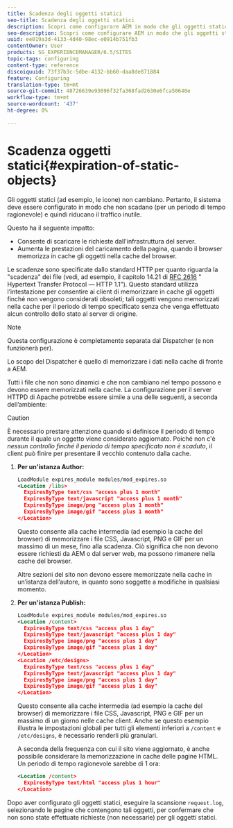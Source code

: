 ```yaml
---
title: Scadenza degli oggetti statici
seo-title: Scadenza degli oggetti statici
description: Scopri come configurare AEM in modo che gli oggetti statici non scadano (per un periodo di tempo ragionevole).
seo-description: Scopri come configurare AEM in modo che gli oggetti statici non scadano (per un periodo di tempo ragionevole).
uuid: ee019a3d-4133-4d40-98ec-e0914b751fb3
contentOwner: User
products: SG_EXPERIENCEMANAGER/6.5/SITES
topic-tags: configuring
content-type: reference
discoiquuid: 73f37b3c-5dbe-4132-bb60-daa8de871884
feature: Configuring
translation-type: tm+mt
source-git-commit: 48726639e93696f32fa368fad2630e6fca50640e
workflow-type: tm+mt
source-wordcount: '437'
ht-degree: 0%

---
```



# Scadenza oggetti statici{#expiration-of-static-objects}

Gli oggetti statici (ad esempio, le icone) non cambiano. Pertanto, il sistema deve essere configurato in modo che non scadano (per un periodo di tempo ragionevole) e quindi riducano il traffico inutile.

Questo ha il seguente impatto:

* Consente di scaricare le richieste dall&#39;infrastruttura del server.
* Aumenta le prestazioni del caricamento della pagina, quando il browser memorizza in cache gli oggetti nella cache del browser.

Le scadenze sono specificate dallo standard HTTP per quanto riguarda la &quot;scadenza&quot; dei file (vedi, ad esempio, il capitolo 14.21 di [RFC 2616](https://www.ietf.org/rfc/rfc2616.txt) &quot; Hypertext Transfer Protocol — HTTP 1.1&quot;). Questo standard utilizza l’intestazione per consentire ai client di memorizzare in cache gli oggetti finché non vengono considerati obsoleti; tali oggetti vengono memorizzati nella cache per il periodo di tempo specificato senza che venga effettuato alcun controllo dello stato al server di origine.

>[!NOTE]
>
>Questa configurazione è completamente separata dal Dispatcher (e non funzionerà per).
>
>Lo scopo del Dispatcher è quello di memorizzare i dati nella cache di fronte a AEM.

Tutti i file che non sono dinamici e che non cambiano nel tempo possono e devono essere memorizzati nella cache. La configurazione per il server HTTPD di Apache potrebbe essere simile a una delle seguenti, a seconda dell’ambiente:

>[!CAUTION]
>
>È necessario prestare attenzione quando si definisce il periodo di tempo durante il quale un oggetto viene considerato aggiornato. Poiché non c&#39;è *nessun controllo finché il periodo di tempo specificato non è scaduto*, il client può finire per presentare il vecchio contenuto dalla cache.

1. **Per un&#39;istanza Author:**

   ```xml
   LoadModule expires_module modules/mod_expires.so
   <Location /libs>
     ExpiresByType text/css "access plus 1 month"
     ExpiresByType text/javascript "access plus 1 month"
     ExpiresByType image/png "access plus 1 month"
     ExpiresByType image/gif "access plus 1 month"
   </Location>
   ```

   Questo consente alla cache intermedia (ad esempio la cache del browser) di memorizzare i file CSS, Javascript, PNG e GIF per un massimo di un mese, fino alla scadenza. Ciò significa che non devono essere richiesti da AEM o dal server web, ma possono rimanere nella cache del browser.

   Altre sezioni del sito non devono essere memorizzate nella cache in un’istanza dell’autore, in quanto sono soggette a modifiche in qualsiasi momento.

1. **Per un&#39;istanza Publish:**

   ```xml
   LoadModule expires_module modules/mod_expires.so
   <Location /content>
     ExpiresByType text/css "access plus 1 day"
     ExpiresByType text/javascript "access plus 1 day"
     ExpiresByType image/png "access plus 1 day"
     ExpiresByType image/gif "access plus 1 day"
   </Location>
   <Location /etc/designs>
     ExpiresByType text/css "access plus 1 day"
     ExpiresByType text/javascript "access plus 1 day"
     ExpiresByType image/png "access plus 1 day"
     ExpiresByType image/gif "access plus 1 day"
   </Location>
   ```

   Questo consente alla cache intermedia (ad esempio la cache del browser) di memorizzare i file CSS, Javascript, PNG e GIF per un massimo di un giorno nelle cache client. Anche se questo esempio illustra le impostazioni globali per tutti gli elementi inferiori a `/content` e `/etc/designs`, è necessario renderli più granulari.

   A seconda della frequenza con cui il sito viene aggiornato, è anche possibile considerare la memorizzazione in cache delle pagine HTML. Un periodo di tempo ragionevole sarebbe di 1 ora:

   ```xml
   <Location /content>
     ExpiresByType text/html "access plus 1 hour"
   </Location>
   ```

Dopo aver configurato gli oggetti statici, eseguire la scansione `request.log`, selezionando le pagine che contengono tali oggetti, per confermare che non sono state effettuate richieste (non necessarie) per gli oggetti statici.
